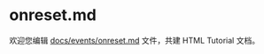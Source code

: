 onreset.md
===

欢迎您编辑 <a target="__blank" href="https://github.com/jaywcjlove/html-tutorial/blob/master/docs/events/onreset.md">docs/events/onreset.md</a> 文件，共建 HTML Tutorial 文档。